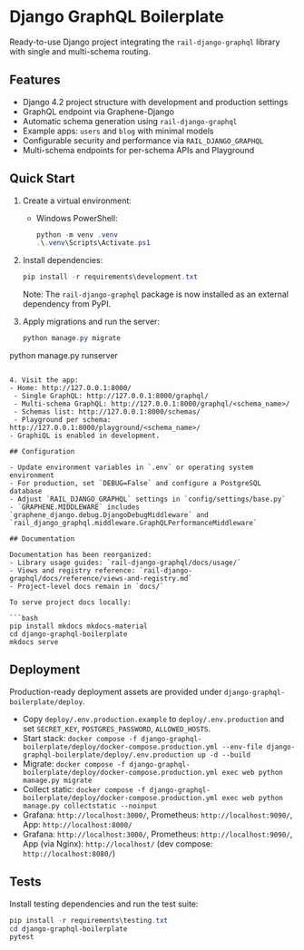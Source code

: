 # Django GraphQL Boilerplate

Ready-to-use Django project integrating the `rail-django-graphql` library with single and multi-schema routing.

## Features

- Django 4.2 project structure with development and production settings
- GraphQL endpoint via Graphene-Django
- Automatic schema generation using `rail-django-graphql`
- Example apps: `users` and `blog` with minimal models
 - Configurable security and performance via `RAIL_DJANGO_GRAPHQL`
 - Multi-schema endpoints for per-schema APIs and Playground

## Quick Start

1. Create a virtual environment:
   - Windows PowerShell:
     ```powershell
     python -m venv .venv
     .\.venv\Scripts\Activate.ps1
     ```

2. Install dependencies:
   ```powershell
   pip install -r requirements\development.txt
   ```

   Note: The `rail-django-graphql` package is now installed as an external dependency from PyPI.

3. Apply migrations and run the server:
   ```powershell
   python manage.py migrate
  python manage.py runserver
   ```

4. Visit the app:
   - Home: http://127.0.0.1:8000/
    - Single GraphQL: http://127.0.0.1:8000/graphql/
    - Multi-schema GraphQL: http://127.0.0.1:8000/graphql/<schema_name>/
    - Schemas list: http://127.0.0.1:8000/schemas/
    - Playground per schema: http://127.0.0.1:8000/playground/<schema_name>/
   - GraphiQL is enabled in development.

## Configuration

- Update environment variables in `.env` or operating system environment
- For production, set `DEBUG=False` and configure a PostgreSQL database
- Adjust `RAIL_DJANGO_GRAPHQL` settings in `config/settings/base.py`
 - `GRAPHENE.MIDDLEWARE` includes `graphene_django.debug.DjangoDebugMiddleware` and `rail_django_graphql.middleware.GraphQLPerformanceMiddleware`

## Documentation

Documentation has been reorganized:
- Library usage guides: `rail-django-graphql/docs/usage/`
- Views and registry reference: `rail-django-graphql/docs/reference/views-and-registry.md`
- Project-level docs remain in `docs/`

To serve project docs locally:

```bash
pip install mkdocs mkdocs-material
cd django-graphql-boilerplate
mkdocs serve
```

## Deployment

Production-ready deployment assets are provided under `django-graphql-boilerplate/deploy`.

- Copy `deploy/.env.production.example` to `deploy/.env.production` and set `SECRET_KEY`, `POSTGRES_PASSWORD`, `ALLOWED_HOSTS`.
- Start stack: `docker compose -f django-graphql-boilerplate/deploy/docker-compose.production.yml --env-file django-graphql-boilerplate/deploy/.env.production up -d --build`
- Migrate: `docker compose -f django-graphql-boilerplate/deploy/docker-compose.production.yml exec web python manage.py migrate`
- Collect static: `docker compose -f django-graphql-boilerplate/deploy/docker-compose.production.yml exec web python manage.py collectstatic --noinput`
- Grafana: `http://localhost:3000/`, Prometheus: `http://localhost:9090/`, App: `http://localhost:8000/`
 - Grafana: `http://localhost:3000/`, Prometheus: `http://localhost:9090/`, App (via Nginx): `http://localhost/` (dev compose: `http://localhost:8080/`)

## Tests

Install testing dependencies and run the test suite:

```powershell
pip install -r requirements\testing.txt
cd django-graphql-boilerplate
pytest
```